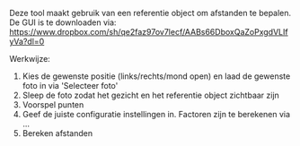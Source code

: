 Deze tool maakt gebruik van een referentie object om afstanden te bepalen. De GUI is te downloaden via: https://www.dropbox.com/sh/qe2faz97ov7lecf/AABs66DboxQaZoPxgdVLIfyVa?dl=0

Werkwijze:

1. Kies de gewenste positie (links/rechts/mond open) en laad de gewenste foto in via 'Selecteer foto'
2. Sleep de foto zodat het gezicht en het referentie object zichtbaar zijn
3. Voorspel punten
4. Geef de juiste configuratie instellingen in. Factoren zijn te berekenen via ...
5. Bereken afstanden
